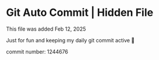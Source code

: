 # Git Auto Commit | Hidden File

This file was added Feb 12, 2025

Just for fun and keeping my daily git commit active 🤪

commit number: 1244676
